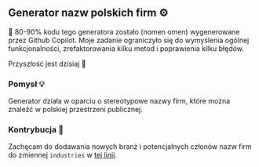## Generator nazw polskich firm ⚙️

🤖 80-90% kodu tego generatora zostało (nomen omen) wygenerowane przez Github Copilot. Moje zadanie ograniczyło się do wymyślenia
ogólnej funkcjonalności, zrefaktorowania kilku metod i poprawienia kilku błędów.

Przyszłość jest dzisiaj 🎉

### Pomysł 💡

Generator działa w oparciu o stereotypowe nazwy firm, które można znaleźć w polskiej przestrzeni publicznej.

### Kontrybucja 🤝

Zachęcam do dodawania nowych branż i potencjalnych członów nazw firm do zmiennej `industries` w [tej linii](https://github.com/Zales0123/PolishCompanyNameGenerator/blob/main/index.html#L89).

